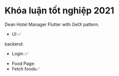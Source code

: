 # Khóa luận tốt nghiệp 2021

Dean Hotel Manager Flutter with GetX pattern.


- UI ✅

backend:
- Login ✅
+ Food Page:
+ Fetch foods✅





